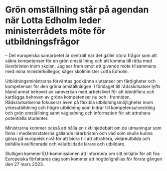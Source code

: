 # Grön omställning står på agendan när Lotta Edholm leder ministerrådets möte för utbildningsfrågor

– Det europeiska samarbetet är centralt när det gäller stora frågor som att säkra kompetenser för en grön omställning och att komma till rätta med lärarbristen inom skolan. Jag ser fram emot ett givande möte tillsammans med mina ministerkollegor, säger skolminister Lotta Edholm.

Utbildningsministrarna förväntas godkänna slutsatser om färdigheter och kompetenser för den gröna omställningen. I förslaget till rådsslutsatser lyfts bland annat behovet av samverkan med arbetslivet för att identifiera och kartlägga behoven av gröna kompetenser nu och i framtiden. Rådsslutsatserna fokuserar även på flexibla utbildningsmöjligheter inom yrkesutbildning och högre utbildning som bidrar till kompetensutveckling och grön omställning samt vägledning och information för att attrahera potentiella studenter.

Ministrarna kommer också att hålla en riktlinjedebatt om de utmaningar som finns i medlemsstaterna gällande lärarbristen och vad som skulle kunna göras på europeisk nivå för att bidra till att attrahera, vidareutbilda och behålla kvalificerade och välutbildade lärare och utbildare.

Slutligen kommer EU-kommissionen att informera om sitt initiativ för att fira Europeiska författares dag som kommer att högtidlighållas för första gången den 27 mars 2023.
